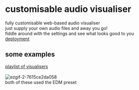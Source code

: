 # customisable audio visualiser
fully customisable web-based audio visualiser\
just supply your own audio files and away you go!\
fiddle around with the settings and see what looks good to you\
[deployment](https://elliotsemicolon.github.io/custom-visualiser/)

## some examples
[playlist of visualisers](https://www.youtube.com/watch?v=HQErXZwH4DY&list=PLVIuPccTWpFsbNZCbO4zofZM83Xrb7JCo)\
\
![ezgif-2-7615ce2da058](https://user-images.githubusercontent.com/45922387/119244415-6dea5a00-bb68-11eb-8152-47dd370cb96a.gif)\
both of these used the EDM preset
